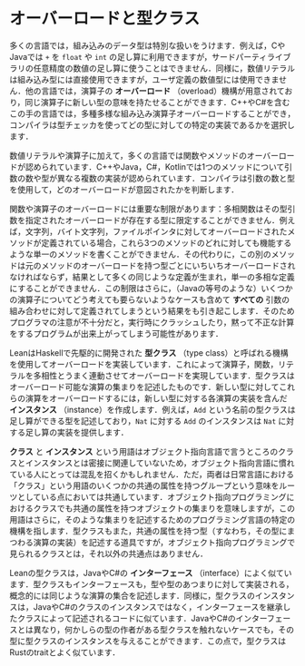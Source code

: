 <!--
# Overloading and Type Classes
-->

# オーバーロードと型クラス

<!--
In many languages, the built-in datatypes get special treatment.
For example, in C and Java, `+` can be used to add `float`s and `int`s, but not arbitrary-precision numbers from a third-party library.
Similarly, numeric literals can be used directly for the built-in types, but not for user-defined number types.
Other languages provide an _overloading_ mechanism for operators, where the same operator can be given a meaning for a new type.
In these languages, such as C++ and C#, a wide variety of built-in operators can be overloaded, and the compiler uses the type checker to select a particular implementation.
-->

多くの言語では，組み込みのデータ型は特別な扱いをうけます．例えば，CやJavaでは `+` を `float` や `int` の足し算に利用できますが，サードパーティライブラリの任意精度の数値の足し算に使うことはできません．同様に，数値リテラルは組み込み型には直接使用できますが，ユーザ定義の数値型には使用できません．他の言語では，演算子の **オーバーロード** （overload）機構が用意されており，同じ演算子に新しい型の意味を持たせることができます．C++やC#を含むこの手の言語では，多種多様な組み込み演算子オーバーロードすることができ，コンパイラは型チェッカを使ってどの型に対しての特定の実装であるかを選択します．

<!--
In addition to numeric literals and operators, many languages allow overloading of functions or methods.
In C++, Java, C# and Kotlin, multiple implementations of a method are allowed, with differing numbers and types of arguments.
The compiler uses the number of arguments and their types to determine which overload was intended.
-->

数値リテラルや演算子に加えて，多くの言語では関数やメソッドのオーバーロードが認められています．C++やJava，C#，Kotlinでは1つのメソッドについて引数の数や型が異なる複数の実装が認められています．コンパイラは引数の数と型を使用して，どのオーバーロードが意図されたかを判断します．

<!--
Function and operator overloading has a key limitation: polymorphic functions can't restrict their type arguments to types for which a given overload exists.
For example, an overloaded method might be defined for strings, byte arrays, and file pointers, but there's no way to write a second method that works for any of these.
Instead, this second method must itself be overloaded for each type that has an overload of the original method, resulting in many boilerplate definitions instead of a single polymorphic definition.
Another consequence of this restriction is that some operators (such as equality in Java) end up being defined for _every_ combination of arguments, even when it is not necessarily sensible to do so.
If programmers are not very careful, this can lead to programs that crash at runtime or silently compute an incorrect result.
-->

関数や演算子のオーバーロードには重要な制限があります：多相関数はその型引数を指定されたオーバーロードが存在する型に限定することができません．例えば，文字列，バイト文字列，ファイルポインタに対してオーバーロードされたメソッドが定義されている場合，これら3つのメソッドのどれに対しても機能するような単一のメソッドを書くことができません．その代わりに，この別のメソッドは元のメソッドのオーバーロードを持つ型ごとにいちいちオーバーロードされなければならず，結果として多くの同じような定義が生まれ，単一の多相な定義にすることができません．この制限はさらに，（Javaの等号のような）いくつかの演算子についてどう考えても要らないようなケースも含めて **すべての** 引数の組み合わせに対して定義されてしまうという結果をも引き起こします．そのためプログラマの注意が不十分だと，実行時にクラッシュしたり，黙って不正な計算をするプログラムが出来上がってしまう可能性があります．

<!--
Lean implements overloading using a mechanism called _type classes_, pioneered in Haskell, that allows overloading of operators, functions, and literals in a manner that works well with polymorphism.
A type class describes a collection of overloadable operations.
To overload these operations for a new type, an _instance_ is created that contains an implementation of each operation for the new type.
For example, a type class named `Add` describes types that allow addition, and an instance of `Add` for `Nat` provides an implementation of addition for `Nat`.
-->

LeanはHaskellで先駆的に開発された **型クラス** （type class）と呼ばれる機構を使用してオーバーロードを実装しています．これによって演算子，関数，リテラルを多相性とうまく連動させてオーバーロードを実現しています．型クラスはオーバーロード可能な演算の集まりを記述したものです．新しい型に対してこれらの演算をオーバーロードするには，新しい型に対する各演算の実装を含んだ **インスタンス** （instance）を作成します．例えば，`Add` という名前の型クラスは足し算ができる型を記述しており，`Nat` に対する `Add` のインスタンスは `Nat` に対する足し算の実装を提供します．

<!--
The terms _class_ and _instance_ can be confusing for those who are used to object-oriented languages, because they are not closely related to classes and instances in object-oriented languages.
However, they do share common roots: in everyday language, the term "class" refers to a group that shares some common attributes.
While classes in object-oriented programming certainly describe groups of objects with common attributes, the term additionally refers to a specific mechanism in a programming language for describing such a group.
Type classes are also a means of describing types that share common attributes (namely, implementations of certain operations), but they don't really have anything else in common with classes as found in object-oriented programming.
-->

**クラス** と **インスタンス** という用語はオブジェクト指向言語で言うところのクラスとインスタンスとは密接に関連していないため，オブジェクト指向言語に慣れている人にとっては混乱を招くかもしれません．ただ，両者は日常言語における「クラス」という用語のいくつかの共通の属性を持つグループという意味をルーツとしている点においては共通しています．オブジェクト指向プログラミングにおけるクラスでも共通の属性を持つオブジェクトの集まりを意味しますが，この用語はさらに，そのような集まりを記述するためのプログラミング言語の特定の機構を指します．型クラスもまた，共通の属性を持つ型（すなわち，その型にまつわる演算の実装）を記述する道具ですが，オブジェクト指向プログラミングで見られるクラスとは，それ以外の共通点はありません．

<!--
A Lean type class is much more analogous to a Java or C# _interface_.
Both type classes and interfaces describe a conceptually related set of operations that are implemented for a type or collection of types.
Similarly, an instance of a type class is akin to the code in a Java or C# class that is prescribed by the implemented interfaces, rather than an instance of a Java or C# class.
Unlike Java or C#'s interfaces, types can be given instances for type classes that the author of the type does not have access to.
In this way, they are very similar to Rust traits.
-->


Leanの型クラスは，JavaやC#の **インターフェース** （interface）によく似ています．型クラスもインターフェースも，型や型のあつまりに対して実装される，概念的には同じような演算の集合を記述します．同様に，型クラスのインスタンスは，JavaやC#のクラスのインスタンスではなく，インターフェースを継承したクラスによって記述されるコードに似ています．JavaやC#のインターフェースとは異なり，何かしらの型の作者がある型クラスを触れないケースでも，その型に型クラスのインスタンスを与えることができます．この点で，型クラスはRustのtraitとよく似ています．


